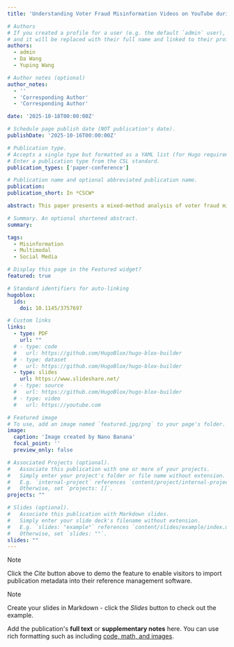 ```yaml
---
title: 'Understanding Voter Fraud Misinformation Videos on YouTube during Taiwan 2024 Election'

# Authors
# If you created a profile for a user (e.g. the default `admin` user), write the username (folder name) here
# and it will be replaced with their full name and linked to their profile.
authors:
  - admin
  - Da Wang
  - Yuping Wang

# Author notes (optional)
author_notes:
  - ''
  - 'Corresponding Author'
  - 'Corresponding Author'

date: '2025-10-18T00:00:00Z'

# Schedule page publish date (NOT publication's date).
publishDate: '2025-10-16T00:00:00Z'

# Publication type.
# Accepts a single type but formatted as a YAML list (for Hugo requirements).
# Enter a publication type from the CSL standard.
publication_types: ['paper-conference']

# Publication name and optional abbreviated publication name.
publication: 
publication_short: In *CSCW*

abstract: This paper presents a mixed-method analysis of voter fraud misinformation on YouTube during Taiwan’s 2024 election. Using a computational pipeline and manual coding, we identify videos discussing ballot-related fraud claims. Our findings show that Democratic Progressive Party (DPP)-aligned accounts produced the most such content, which drew more comments but fewer likes than other videos. Case studies reveal distinct strategies: some media outlets and grassroots accounts promoted fraud claims, while DPP-linked channels often refuted them. This study sheds light on the dynamics of multi-modal voter fraud misinformation in Taiwan and informs global efforts to mitigate its spread.

# Summary. An optional shortened abstract.
summary: 

tags:
  - Misinformation
  - Multimodal
  - Social Media

# Display this page in the Featured widget?
featured: true

# Standard identifiers for auto-linking
hugoblox:
  ids:
    doi: 10.1145/3757697

# Custom links
links:
  - type: PDF
    url: ""
  # - type: code
  #   url: https://github.com/HugoBlox/hugo-blox-builder
  # - type: dataset
  #   url: https://github.com/HugoBlox/hugo-blox-builder
  - type: slides
    url: https://www.slideshare.net/
  # - type: source
  #   url: https://github.com/HugoBlox/hugo-blox-builder
  # - type: video
  #   url: https://youtube.com

# Featured image
# To use, add an image named `featured.jpg/png` to your page's folder.
image:
  caption: 'Image created by Nano Banana'
  focal_point: ''
  preview_only: false

# Associated Projects (optional).
#   Associate this publication with one or more of your projects.
#   Simply enter your project's folder or file name without extension.
#   E.g. `internal-project` references `content/project/internal-project/index.md`.
#   Otherwise, set `projects: []`.
projects: ""

# Slides (optional).
#   Associate this publication with Markdown slides.
#   Simply enter your slide deck's filename without extension.
#   E.g. `slides: "example"` references `content/slides/example/index.md`.
#   Otherwise, set `slides: ""`.
slides: ""
---
```


> [!NOTE]
> Click the _Cite_ button above to demo the feature to enable visitors to import publication metadata into their reference management software.

> [!NOTE]
> Create your slides in Markdown - click the _Slides_ button to check out the example.

Add the publication's **full text** or **supplementary notes** here. You can use rich formatting such as including [code, math, and images](https://docs.hugoblox.com/content/writing-markdown-latex/).
